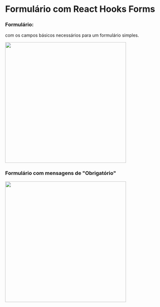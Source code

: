 # Formulário com React Hooks Forms


<h3>Formulário:</h3>
<p>com os campos básicos necessários para um formulário simples.</p>
<div>
 <img src="https://user-images.githubusercontent.com/102268481/210157006-b8e9124f-2678-4d35-96f1-1edc1e9d54db.png" width="390px" >
</div>

<h3>Formulário com mensagens de "Obrigatório"</h3>
<div>
 <img src="https://user-images.githubusercontent.com/102268481/210157013-5eb2ffe0-2574-43a9-b2f9-4bd8b317c5f2.png" width="390px" >
</div>
